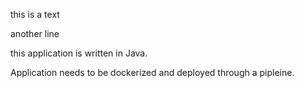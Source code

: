 this is a text


another line


this application is written in Java.


Application needs to be dockerized and deployed through a pipleine.
